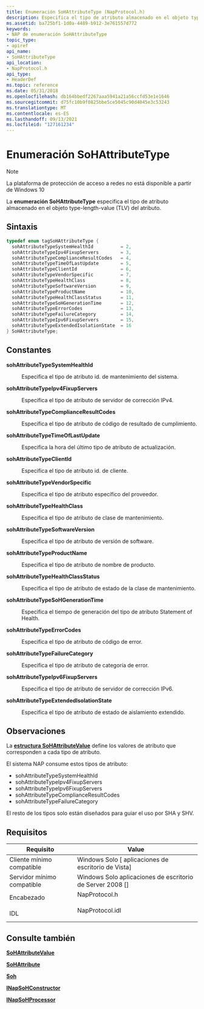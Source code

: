 ```yaml
---
title: Enumeración SoHAttributeType (NapProtocol.h)
description: Especifica el tipo de atributo almacenado en el objeto type-length-value (TLV) del atributo.
ms.assetid: ba725bf1-1d0a-4489-b912-3e761557d772
keywords:
- NAP de enumeración SoHAttributeType
topic_type:
- apiref
api_name:
- SoHAttributeType
api_location:
- NapProtocol.h
api_type:
- HeaderDef
ms.topic: reference
ms.date: 05/31/2018
ms.openlocfilehash: db164bbedf2267aaa5941a21a56ccfd53e1e1646
ms.sourcegitcommit: d75fc10b9f0825bbe5ce5045c90d4045e3c53243
ms.translationtype: MT
ms.contentlocale: es-ES
ms.lasthandoff: 09/13/2021
ms.locfileid: "127161234"
---
```

# <a name="sohattributetype-enumeration"></a>Enumeración SoHAttributeType

> [!Note]  
> La plataforma de protección de acceso a redes no está disponible a partir de Windows 10

 

La **enumeración SoHAttributeType** especifica el tipo de atributo almacenado en el objeto type-length-value (TLV) del atributo.

## <a name="syntax"></a>Sintaxis


```C++
typedef enum tagSoHAttributeType { 
  sohAttributeTypeSystemHealthId          = 2,
  sohAttributeTypeIpv4FixupServers        = 3,
  sohAttributeTypeComplianceResultCodes   = 4,
  sohAttributeTypeTimeOfLastUpdate        = 5,
  sohAttributeTypeClientId                = 6,
  sohAttributeTypeVendorSpecific          = 7,
  sohAttributeTypeHealthClass             = 8,
  sohAttributeTypeSoftwareVersion         = 9,
  sohAttributeTypeProductName             = 10,
  sohAttributeTypeHealthClassStatus       = 11,
  sohAttributeTypeSoHGenerationTime       = 12,
  sohAttributeTypeErrorCodes              = 13,
  sohAttributeTypeFailureCategory         = 14,
  sohAttributeTypeIpv6FixupServers        = 15,
  sohAttributeTypeExtendedIsolationState  = 16
} SoHAttributeType;
```



## <a name="constants"></a>Constantes

<dl> <dt>

<span id="sohAttributeTypeSystemHealthId"></span><span id="sohattributetypesystemhealthid"></span><span id="SOHATTRIBUTETYPESYSTEMHEALTHID"></span>**sohAttributeTypeSystemHealthId**
</dt> <dd>

Especifica el tipo de atributo id. de mantenimiento del sistema.

</dd> <dt>

<span id="sohAttributeTypeIpv4FixupServers"></span><span id="sohattributetypeipv4fixupservers"></span><span id="SOHATTRIBUTETYPEIPV4FIXUPSERVERS"></span>**sohAttributeTypeIpv4FixupServers**
</dt> <dd>

Especifica el tipo de atributo de servidor de corrección IPv4.

</dd> <dt>

<span id="sohAttributeTypeComplianceResultCodes"></span><span id="sohattributetypecomplianceresultcodes"></span><span id="SOHATTRIBUTETYPECOMPLIANCERESULTCODES"></span>**sohAttributeTypeComplianceResultCodes**
</dt> <dd>

Especifica el tipo de atributo de código de resultado de cumplimiento.

</dd> <dt>

<span id="sohAttributeTypeTimeOfLastUpdate"></span><span id="sohattributetypetimeoflastupdate"></span><span id="SOHATTRIBUTETYPETIMEOFLASTUPDATE"></span>**sohAttributeTypeTimeOfLastUpdate**
</dt> <dd>

Especifica la hora del último tipo de atributo de actualización.

</dd> <dt>

<span id="sohAttributeTypeClientId"></span><span id="sohattributetypeclientid"></span><span id="SOHATTRIBUTETYPECLIENTID"></span>**sohAttributeTypeClientId**
</dt> <dd>

Especifica el tipo de atributo id. de cliente.

</dd> <dt>

<span id="sohAttributeTypeVendorSpecific"></span><span id="sohattributetypevendorspecific"></span><span id="SOHATTRIBUTETYPEVENDORSPECIFIC"></span>**sohAttributeTypeVendorSpecific**
</dt> <dd>

Especifica el tipo de atributo específico del proveedor.

</dd> <dt>

<span id="sohAttributeTypeHealthClass"></span><span id="sohattributetypehealthclass"></span><span id="SOHATTRIBUTETYPEHEALTHCLASS"></span>**sohAttributeTypeHealthClass**
</dt> <dd>

Especifica el tipo de atributo de clase de mantenimiento.

</dd> <dt>

<span id="sohAttributeTypeSoftwareVersion"></span><span id="sohattributetypesoftwareversion"></span><span id="SOHATTRIBUTETYPESOFTWAREVERSION"></span>**sohAttributeTypeSoftwareVersion**
</dt> <dd>

Especifica el tipo de atributo de versión de software.

</dd> <dt>

<span id="sohAttributeTypeProductName"></span><span id="sohattributetypeproductname"></span><span id="SOHATTRIBUTETYPEPRODUCTNAME"></span>**sohAttributeTypeProductName**
</dt> <dd>

Especifica el tipo de atributo de nombre de producto.

</dd> <dt>

<span id="sohAttributeTypeHealthClassStatus"></span><span id="sohattributetypehealthclassstatus"></span><span id="SOHATTRIBUTETYPEHEALTHCLASSSTATUS"></span>**sohAttributeTypeHealthClassStatus**
</dt> <dd>

Especifica el tipo de atributo de estado de la clase de mantenimiento.

</dd> <dt>

<span id="sohAttributeTypeSoHGenerationTime"></span><span id="sohattributetypesohgenerationtime"></span><span id="SOHATTRIBUTETYPESOHGENERATIONTIME"></span>**sohAttributeTypeSoHGenerationTime**
</dt> <dd>

Especifica el tiempo de generación del tipo de atributo Statement of Health.

</dd> <dt>

<span id="sohAttributeTypeErrorCodes"></span><span id="sohattributetypeerrorcodes"></span><span id="SOHATTRIBUTETYPEERRORCODES"></span>**sohAttributeTypeErrorCodes**
</dt> <dd>

Especifica el tipo de atributo de código de error.

</dd> <dt>

<span id="sohAttributeTypeFailureCategory"></span><span id="sohattributetypefailurecategory"></span><span id="SOHATTRIBUTETYPEFAILURECATEGORY"></span>**sohAttributeTypeFailureCategory**
</dt> <dd>

Especifica el tipo de atributo de categoría de error.

</dd> <dt>

<span id="sohAttributeTypeIpv6FixupServers"></span><span id="sohattributetypeipv6fixupservers"></span><span id="SOHATTRIBUTETYPEIPV6FIXUPSERVERS"></span>**sohAttributeTypeIpv6FixupServers**
</dt> <dd>

Especifica el tipo de atributo de servidor de corrección IPv6.

</dd> <dt>

<span id="sohAttributeTypeExtendedIsolationState"></span><span id="sohattributetypeextendedisolationstate"></span><span id="SOHATTRIBUTETYPEEXTENDEDISOLATIONSTATE"></span>**sohAttributeTypeExtendedIsolationState**
</dt> <dd>

Especifica el tipo de atributo de estado de aislamiento extendido.

</dd> </dl>

## <a name="remarks"></a>Observaciones

La [**estructura SoHAttributeValue**](sohattributevalue-union.md) define los valores de atributo que corresponden a cada tipo de atributo.

El sistema NAP consume estos tipos de atributo:

-   sohAttributeTypeSystemHealthId
-   sohAttributeTypeIpv4FixupServers
-   sohAttributeTypeIpv6FixupServers
-   sohAttributeTypeComplianceResultCodes
-   sohAttributeTypeFailureCategory

El resto de los tipos solo están diseñados para guiar el uso por SHA y SHV.

## <a name="requirements"></a>Requisitos



| Requisito | Value |
|-------------------------------------|--------------------------------------------------------------------------------------------|
| Cliente mínimo compatible<br/> | Windows Solo \[ aplicaciones de escritorio de Vista\]<br/>                                             |
| Servidor mínimo compatible<br/> | Windows Solo aplicaciones de escritorio de Server 2008 \[\]<br/>                                       |
| Encabezado<br/>                   | <dl> <dt>NapProtocol.h</dt> </dl>   |
| IDL<br/>                      | <dl> <dt>NapProtocol.idl</dt> </dl> |



## <a name="see-also"></a>Consulte también

<dl> <dt>

[**SoHAttributeValue**](sohattributevalue-union.md)
</dt> <dt>

[**SoHAttribute**](/windows/win32/api/naptypes/ns-naptypes-sohattribute)
</dt> <dt>

[**Soh**](/windows/win32/api/naptypes/ns-naptypes-soh)
</dt> <dt>

[**INapSoHConstructor**](inapsohconstructor.md)
</dt> <dt>

[**INapSoHProcessor**](inapsohprocessor.md)
</dt> </dl>

 

 





